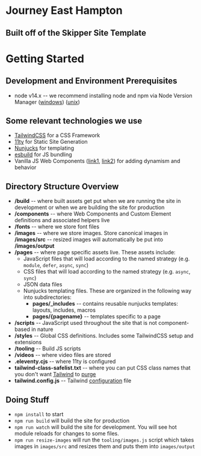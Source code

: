 # Journey East Hampton
## Built off of the Skipper Site Template

# Getting Started

## Development and Environment Prerequisites
- node v14.x -- we recommend installing node and npm via Node Version Manager ([windows](https://github.com/coreybutler/nvm-windows)) ([unix](https://github.com/nvm-sh/nvm))

## Some relevant technologies we use
- [TailwindCSS](https://tailwindcss.com/docs) for a CSS Framework
- [11ty](https://www.11ty.dev/docs/) for Static Site Generation
- [Nunjucks](https://mozilla.github.io/nunjucks/) for templating
- [esbuild](https://esbuild.github.io/) for JS bundling
- Vanilla JS Web Components ([link1](https://developers.google.com/web/fundamentals/web-components/customelements), [link2](https://developer.mozilla.org/en-US/docs/Web/Web_Components/Using_custom_elements)) for adding dynamism and behavior

## Directory Structure Overview
- **/build** -- where built assets get put when we are running the site in development or when we are building the site for production
- **/components** -- where Web Components and Custom Element definitions and associated helpers live
- **/fonts** -- where we store font files
- **/images** -- where we store images. Store canonical images in **/images/src** -- resized images will automatically be put into **/images/output**
- **/pages** -- where page specific assets live. These assets include:
    - JavaScript files that will load according to the named strategy (e.g. `module`, `defer`, `async`, `sync`)
    - CSS files that will load according to the named strategy (e.g. `async`, `sync`)
    - JSON data files
    - Nunjucks templating files. These are organized in the following way into subdirectories:
        - **pages/_includes** -- contains reusable nunjucks templates: layouts, includes, macros
        - **pages/{pagename}** -- templates specific to a page
- **/scripts** -- JavaScript used throughout the site that is not component-based in nature
- **/styles** -- Global CSS definitions. Includes some TailwindCSS setup and extensions
- **/tooling** -- Build JS scripts
- **/videos** -- where video files are stored
- **.eleventy.cjs** -- where 11ty is configured
- **tailwind-class-safelist.txt** -- where you can put CSS class names that you don't want [Tailwind](https://tailwindcss.com/docs/just-in-time-mode#known-limitations) to [purge](https://tailwindcss.com/docs/optimizing-for-production#writing-purgeable-html)
- **tailwind.config.js** -- Tailwind [configuration](https://tailwindcss.com/docs/configuration) file

## Doing Stuff
- `npm install` to start
- `npm run build` will build the site for production
- `npm run watch` will build the site for development. You will see hot module reloads for changes to some files.
- `npm run resize-images` will run the `tooling/images.js` script which takes images in `images/src` and resizes them and puts them into `images/output`

